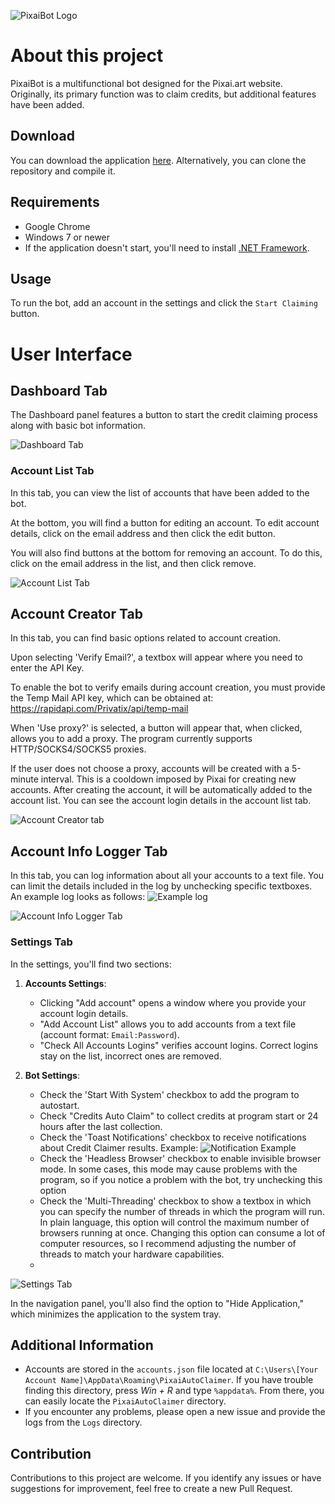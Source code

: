 ![PixaiBot Logo](https://i.imgur.com/jrkmatA.png)

# About this project
PixaiBot is a multifunctional bot designed for the Pixai.art website. Originally, its primary function was to claim credits, but additional features have been added.

## Download 
You can download the application [here](https://github.com/Harabe-x/PixaiBot/releases/tag/v1.3.0.0). Alternatively, you can clone the repository and compile it.

## Requirements 
- Google Chrome
- Windows 7 or newer
- If the application doesn't start, you'll need to install [.NET Framework](https://dotnet.microsoft.com/en-us/download).

## Usage 
To run the bot, add an account in the settings and click the `Start Claiming` button.

# User Interface

## Dashboard Tab
The Dashboard panel features a button to start the credit claiming process along with basic bot information.

![Dashboard Tab](https://i.imgur.com/lKVSXp7.png)  

### Account List Tab
In this tab, you can view the list of accounts that have been added to the bot.

At the bottom, you will find a button for editing an account. To edit account details, click on the email address and then click the edit button.

You will also find buttons at the bottom for removing an account. To do this, click on the email address in the list, and then click remove.

![Account List Tab](https://i.imgur.com/NLdwotL.png)  

## Account Creator Tab

In this tab, you can find basic options related to account creation.

Upon selecting 'Verify Email?', a textbox will appear where you need to enter the API Key.

To enable the bot to verify emails during account creation, you must provide the Temp Mail API key, which can be obtained at: https://rapidapi.com/Privatix/api/temp-mail

When 'Use proxy?' is selected, a button will appear that, when clicked, allows you to add a proxy. The program currently supports HTTP/SOCKS4/SOCKS5 proxies.

If the user does not choose a proxy, accounts will be created with a 5-minute interval. This is a cooldown imposed by Pixai for creating new accounts.
After creating the account, it will be automatically added to the account list.
You can see the account login details in the account list tab.

![Account Creator tab](https://i.imgur.com/L2NQQ4T.png)  

## Account Info Logger Tab
In this tab, you can log information about all your accounts to a text file.
You can limit the details included in the log by unchecking specific textboxes.
An example log looks as follows: ![Example log](https://i.imgur.com/mR82sd2.png)  

![Account Info Logger Tab](https://i.imgur.com/VSZ5Qex.png)  

### Settings Tab 

In the settings, you'll find two sections:

1. **Accounts Settings**:
   - Clicking "Add account" opens a window where you provide your account login details.
   - "Add Account List" allows you to add accounts from a text file (account format: `Email:Password`).
   - "Check All Accounts Logins" verifies account logins. Correct logins stay on the list, incorrect ones are removed.

2. **Bot Settings**:
   - Check the 'Start With System' checkbox to add the program to autostart.
   - Check "Credits Auto Claim" to collect credits at program start or 24 hours after the last collection.
   - Check the 'Toast Notifications' checkbox to receive notifications about Credit Claimer results. Example: ![Notification Example](https://i.imgur.com/RrwHiJS.png)
   - Check the 'Headless Browser' checkbox to enable invisible browser mode. In some cases, this mode may cause problems with the program, so if you notice a problem with the bot, try unchecking this option
   - Check the 'Multi-Threading' checkbox to show a textbox in which you can specify the number of threads in which the program will run. In plain language, this option will control the maximum number of browsers running at once. Changing this option can consume a lot of computer resources, so I recommend adjusting the number of threads to match your hardware capabilities.
   - 
![Settings Tab](https://i.imgur.com/saXy5dh.png)

In the navigation panel, you'll also find the option to "Hide Application," which minimizes the application to the system tray.

## Additional Information
- Accounts are stored in the `accounts.json` file located at `C:\Users\[Your Account Name]\AppData\Roaming\PixaiAutoClaimer`. If you have trouble finding this directory, press *Win + R* and type `%appdata%`. From there, you can easily locate the `PixaiAutoClaimer` directory.
- If you encounter any problems, please open a new issue and provide the logs from the `Logs` directory.

## Contribution
Contributions to this project are welcome. If you identify any issues or have suggestions for improvement, feel free to create a new Pull Request.
